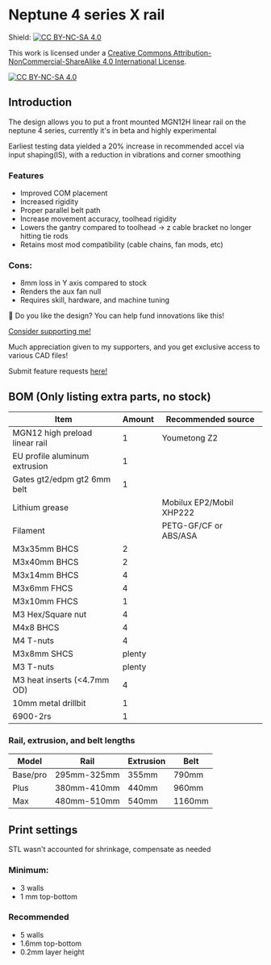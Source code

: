 # Neptune 4 series X rail

Shield: [![CC BY-NC-SA 4.0][cc-by-nc-sa-shield]][cc-by-nc-sa]

This work is licensed under a
[Creative Commons Attribution-NonCommercial-ShareAlike 4.0 International License][cc-by-nc-sa].

[![CC BY-NC-SA 4.0][cc-by-nc-sa-image]][cc-by-nc-sa]

[cc-by-nc-sa]: http://creativecommons.org/licenses/by-nc-sa/4.0/
[cc-by-nc-sa-image]: https://licensebuttons.net/l/by-nc-sa/4.0/88x31.png
[cc-by-nc-sa-shield]: https://img.shields.io/badge/License-CC%20BY--NC--SA%204.0-lightgrey.svg

## Introduction

The design allows you to put a front mounted MGN12H linear rail on the neptune 4 series, currently it's in beta and highly experimental

Earliest testing data yielded a 20% increase in recommended accel via input shaping(IS), with a reduction in vibrations and corner smoothing

### Features
- Improved COM placement
- Increased rigidity
- Proper parallel belt path
- Increase movement accuracy, toolhead rigidity
- Lowers the gantry compared to toolhead -> z cable bracket no longer hitting tie rods
- Retains most mod compatibility (cable chains, fan mods, etc)
### Cons:
- 8mm loss in Y axis compared to stock
- Renders the aux fan null
- Requires skill, hardware, and machine tuning

🤩 Do you like the design? You can help fund innovations like this!

[Consider supporting me!](https://buymeacoffee.com/silencedfrost)

Much appreciation given to my supporters, and you get exclusive access to various CAD files!

Submit feature requests [here!](https://trello.com/b/vacGVoLQ/cad-modelling-requests)

## BOM (Only listing extra parts, no stock)

|Item                          |Amount|Recommended source      |
|------------------------------|------|------------------------|
|MGN12 high preload linear rail|1     |Youmetong Z2            |
|EU profile aluminum extrusion |1     |                        |
|Gates gt2/edpm gt2 6mm belt   |1     |                        |
|Lithium grease                |      |Mobilux EP2/Mobil XHP222|
|Filament                      |      |PETG-GF/CF or ABS/ASA   |
|M3x35mm BHCS                  |2     |                        |
|M3x40mm BHCS                  |2     |                        |
|M3x14mm BHCS                  |4     |                        |
|M3x6mm FHCS                   |4     |                        |
|M3x10mm FHCS                  |1     |                        |
|M3 Hex/Square nut             |4     |                        |
|M4x8 BHCS                     |4     |                        |
|M4 T-nuts                     |4     |                        |
|M3x8mm SHCS                   |plenty|                        |
|M3 T-nuts                     |plenty|                        |
|M3 heat inserts (<4.7mm OD)   |4     |                        |
|10mm metal drillbit           |1     |                        |
|6900-2rs                      |1     |                        |

### Rail, extrusion, and belt lengths

|Model   |Rail       |Extrusion       |Belt  |
|--------|-----------|----------------|------|
|Base/pro|295mm-325mm|355mm           |790mm |
|Plus    |380mm-410mm|440mm           |960mm |
|Max     |480mm-510mm|540mm           |1160mm|

## Print settings

STL wasn't accounted for shrinkage, compensate as needed

### Minimum:
- 3 walls
- 1 mm top-bottom
### Recommended
- 5 walls
- 1.6mm top-bottom
- 0.2mm layer height
